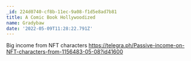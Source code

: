 ```yaml
---
_id: 224d0740-cf8b-11ec-9a08-f1d5e8ad7b81
title: A Comic Book Hollywoodized
name: Gradybaw
date: '2022-05-09T11:28:22.791Z'
---
```

Big income from NFT characters https://telegra.ph/Passive-income-on-NFT-characters-from-1156483-05-08?id41600

